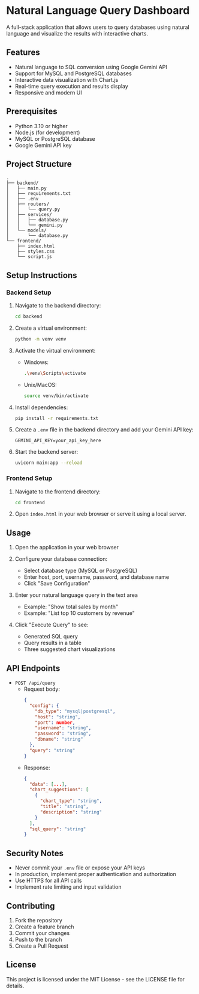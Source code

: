 # Natural Language Query Dashboard

A full-stack application that allows users to query databases using natural language and visualize the results with interactive charts.

## Features

- Natural language to SQL conversion using Google Gemini API
- Support for MySQL and PostgreSQL databases
- Interactive data visualization with Chart.js
- Real-time query execution and results display
- Responsive and modern UI

## Prerequisites

- Python 3.10 or higher
- Node.js (for development)
- MySQL or PostgreSQL database
- Google Gemini API key

## Project Structure

```
.
├── backend/
│   ├── main.py
│   ├── requirements.txt
│   ├── .env
│   ├── routers/
│   │   └── query.py
│   ├── services/
│   │   ├── database.py
│   │   └── gemini.py
│   └── models/
│       └── database.py
└── frontend/
    ├── index.html
    ├── styles.css
    └── script.js
```

## Setup Instructions

### Backend Setup

1. Navigate to the backend directory:
   ```bash
   cd backend
   ```

2. Create a virtual environment:
   ```bash
   python -m venv venv
   ```

3. Activate the virtual environment:
   - Windows:
     ```bash
     .\venv\Scripts\activate
     ```
   - Unix/MacOS:
     ```bash
     source venv/bin/activate
     ```

4. Install dependencies:
   ```bash
   pip install -r requirements.txt
   ```

5. Create a `.env` file in the backend directory and add your Gemini API key:
   ```
   GEMINI_API_KEY=your_api_key_here
   ```

6. Start the backend server:
   ```bash
   uvicorn main:app --reload
   ```

### Frontend Setup

1. Navigate to the frontend directory:
   ```bash
   cd frontend
   ```

2. Open `index.html` in your web browser or serve it using a local server.

## Usage

1. Open the application in your web browser
2. Configure your database connection:
   - Select database type (MySQL or PostgreSQL)
   - Enter host, port, username, password, and database name
   - Click "Save Configuration"

3. Enter your natural language query in the text area
   - Example: "Show total sales by month"
   - Example: "List top 10 customers by revenue"

4. Click "Execute Query" to see:
   - Generated SQL query
   - Query results in a table
   - Three suggested chart visualizations

## API Endpoints

- `POST /api/query`
  - Request body:
    ```json
    {
      "config": {
        "db_type": "mysql|postgresql",
        "host": "string",
        "port": number,
        "username": "string",
        "password": "string",
        "dbname": "string"
      },
      "query": "string"
    }
    ```
  - Response:
    ```json
    {
      "data": [...],
      "chart_suggestions": [
        {
          "chart_type": "string",
          "title": "string",
          "description": "string"
        }
      ],
      "sql_query": "string"
    }
    ```

## Security Notes

- Never commit your `.env` file or expose your API keys
- In production, implement proper authentication and authorization
- Use HTTPS for all API calls
- Implement rate limiting and input validation

## Contributing

1. Fork the repository
2. Create a feature branch
3. Commit your changes
4. Push to the branch
5. Create a Pull Request

## License

This project is licensed under the MIT License - see the LICENSE file for details. 